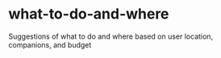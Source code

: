 # what-to-do-and-where
Suggestions of what to do and where based on user location, companions, and budget
